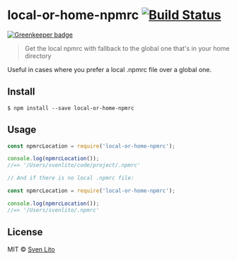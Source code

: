 # local-or-home-npmrc [![Build Status](https://travis-ci.org/svnlto/local-or-home-npmrc.svg?branch=master)](https://travis-ci.org/svnlto/local-or-home-npmrc)

[![Greenkeeper badge](https://badges.greenkeeper.io/svnlto/local-or-home-npmrc.svg)](https://greenkeeper.io/)

> Get the local npmrc with fallback to the global one that's in your home directory

Useful in cases where you prefer a local .npmrc file over a global one.


## Install

```
$ npm install --save local-or-home-npmrc
```


## Usage

```js
const npmrcLocation = require('local-or-home-npmrc');

console.log(npmrcLocation());
//=> '/Users/svenlito/code/project/.npmrc'

// And if there is no local .npmrc file:

const npmrcLocation = require('local-or-home-npmrc');

console.log(npmrcLocation());
//=> '/Users/svenlito/.npmrc'

```


## License

MIT © [Sven Lito](https://svenlito.com)
